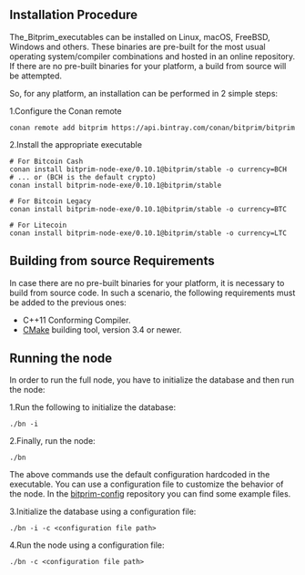 ## Installation Procedure

The\_Bitprim\_executables can be installed on Linux, macOS, FreeBSD, Windows and others. These binaries are pre-built for the most usual operating system/compiler combinations and hosted in an online repository. If there are no pre-built binaries for your platform, a build from source will be attempted.

So, for any platform, an installation can be performed in 2 simple steps:

1.Configure the Conan remote

```
conan remote add bitprim https://api.bintray.com/conan/bitprim/bitprim
```

2.Install the appropriate executable

```
# For Bitcoin Cash
conan install bitprim-node-exe/0.10.1@bitprim/stable -o currency=BCH 
# ... or (BCH is the default crypto)
conan install bitprim-node-exe/0.10.1@bitprim/stable 

# For Bitcoin Legacy
conan install bitprim-node-exe/0.10.1@bitprim/stable -o currency=BTC

# For Litecoin
conan install bitprim-node-exe/0.10.1@bitprim/stable -o currency=LTC
```

## Building from source Requirements

In case there are no pre-built binaries for your platform, it is necessary to build from source code. In such a scenario, the following requirements must be added to the previous ones:

* C++11 Conforming Compiler.
* [CMake](https://cmake.org/)
  building tool, version 3.4 or newer.

## Running the node

In order to run the full node, you have to initialize the database and then run the node:

1.Run the following to initialize the database:

`./bn -i`

2.Finally, run the node:

`./bn`

The above commands use the default configuration hardcoded in the executable. You can use a configuration file to customize the behavior of the node. In the [bitprim-config](https://github.com/bitprim/bitprim-config) repository you can find some example files.

3.Initialize the database using a configuration file:

`./bn -i -c <configuration file path>`

4.Run the node using a configuration file:

`./bn -c <configuration file path>`

